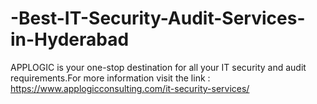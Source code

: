 # -Best-IT-Security-Audit-Services-in-Hyderabad
APPLOGIC is your one-stop destination for all your IT security and audit requirements.For more information visit the link : https://www.applogicconsulting.com/it-security-services/

